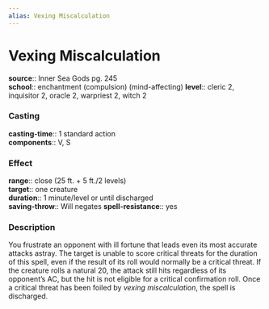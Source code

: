 ```yaml
---
alias: Vexing Miscalculation
---
```


# Vexing Miscalculation 

**source**:: Inner Sea Gods pg. 245  
**school**:: enchantment (compulsion) (mind-affecting)
**level**:: cleric 2, inquisitor 2, oracle 2, warpriest 2, witch 2

### Casting 

**casting-time**:: 1 standard action  
**components**:: V, S

### Effect 

**range**:: close (25 ft. + 5 ft./2 levels)  
**target**:: one creature  
**duration**:: 1 minute/level or until discharged  
**saving-throw**:: Will negates
**spell-resistance**:: yes

### Description 

You frustrate an opponent with ill fortune that leads even its most accurate attacks astray. The target is unable to score critical threats for the duration of this spell, even if the result of its roll would normally be a critical threat. If the creature rolls a natural 20, the attack still hits regardless of its opponent’s AC, but the hit is not eligible for a critical confirmation roll. Once a critical threat has been foiled by *vexing miscalculation*, the spell is discharged.
